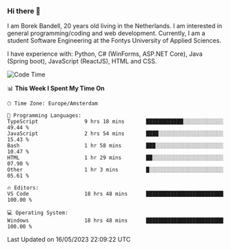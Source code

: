### Hi there 👋

I am Borek Bandell, 20 years old living in the Netherlands. I am interested in general programming/coding and web development. Currently, I am a student Software Engineering at the Fontys University of Applied Sciences.

I have experience with: Python, C# (WinForms, ASP.NET Core), Java (Spring boot), JavaScript (ReactJS), HTML and CSS.

<!--START_SECTION:waka-->
![Code Time](http://img.shields.io/badge/Code%20Time-572%20hrs%2042%20mins-blue)

📊 **This Week I Spent My Time On** 

```text
🕑︎ Time Zone: Europe/Amsterdam

💬 Programming Languages: 
TypeScript               9 hrs 18 mins       ████████████░░░░░░░░░░░░░   49.44 % 
JavaScript               2 hrs 54 mins       ████░░░░░░░░░░░░░░░░░░░░░   15.43 % 
Bash                     1 hr 58 mins        ███░░░░░░░░░░░░░░░░░░░░░░   10.47 % 
HTML                     1 hr 29 mins        ██░░░░░░░░░░░░░░░░░░░░░░░   07.90 % 
Other                    1 hr 3 mins         █░░░░░░░░░░░░░░░░░░░░░░░░   05.61 % 

🔥 Editors: 
VS Code                  18 hrs 48 mins      █████████████████████████   100.00 % 

💻 Operating System: 
Windows                  18 hrs 48 mins      █████████████████████████   100.00 % 
```


 Last Updated on 16/05/2023 22:09:22 UTC
<!--END_SECTION:waka-->

<!--**tcBorek2002/tcBorek2002** is a ✨ _special_ ✨ repository because its `README.md` (this file) appears on your GitHub profile.

Here are some ideas to get you started:

- 🔭 I’m currently working on ...
- 🌱 I’m currently learning ...
- 👯 I’m looking to collaborate on ...
- 🤔 I’m looking for help with ...
- 💬 Ask me about ...
- 📫 How to reach me: ...
- 😄 Pronouns: ...
- ⚡ Fun fact: ...
-->
